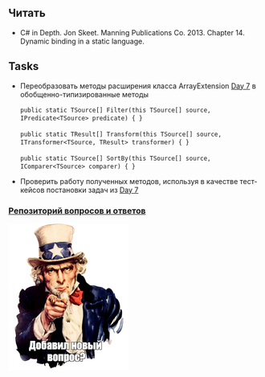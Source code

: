 ## Читать
- C# in Depth. Jon Skeet. Manning Publications Co. 2013. Chapter 14. Dynamic binding in a static language.

## Tasks

- Переобразовать методы расширения класса ArrayExtension [Day 7](https://github.com/AnzhelikaKravchuk/.NET-Training.-Spring-2019/tree/master/Day%207%20-%2002.04.2019) в обобщенно-типизированные методы
      
      public static TSource[] Filter(this TSource[] source, IPredicate<TSource> predicate) { }
      
      public static TResult[] Transform(this TSource[] source, ITransformer<TSource, TResult> transformer) { }
      
      public static TSource[] SortBy(this TSource[] source, IComparer<TSource> comparer) { } 
  
- Проверить работу полученных методов, используя в качестве тест-кейсов постановки задач из [Day 7](https://github.com/AnzhelikaKravchuk/.NET-Training.-Spring-2019/tree/master/Day%207%20-%2002.04.2019)

### [Репозиторий вопросов и ответов](https://github.com/AnzhelikaKravchuk/.NET-Training.-Spring-2019/tree/master/.Net-Interview-Questions)

![](https://github.com/AnzhelikaKravchuk/Materials/blob/master/Pictures/Q%26A.png)
